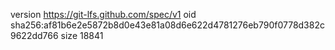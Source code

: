 version https://git-lfs.github.com/spec/v1
oid sha256:af81b6e2e5872b8d0e43e81a08d6e622d4781276eb790f0778d382c9622dd766
size 18841
